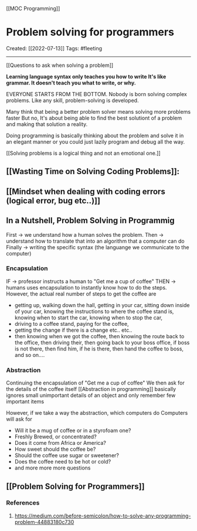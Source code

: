 [[MOC Programming]]

# Problem solving for programmers
Created:  [[2022-07-13]]
Tags: #fleeting 

---
[[Questions to ask when solving a problem]]

**Learning language syntax only teaches you how to write
It's like grammar. It doesn't teach you what to write, or why.**

EVERYONE STARTS FROM THE BOTTOM.
Nobody is born solving complex problems. Like any skill, problem-solving is developed. 

Many think that being a better problem solver means solving more problems faster
But no, 
It's about being able to find the best solutiont of a problem and making that solution a reality.  

Doing programming is basically
thinking about the problem and solve it in an elegant manner
or
you could just lazily program and debug all the way. 


[[Solving problems is a logical thing and not an emotional one.]]

## [[Wasting Time on Solving Coding Problems]]: 

## [[Mindset when dealing with coding errors (logical error, bug etc..)]]


## In a Nutshell, Problem Solving in Programmig
First -> we understand how a human solves the problem.
Then -> understand how to translate that into an algorithm that a computer can do
Finally -> writing the specific syntax (the languange we communicate to the computer)


### Encapsulation 
IF -> professor instructs a human to "Get me a cup of coffee"
THEN -> humans uses encapsulation to instantly know how to do the steps.
However, the actual real number of steps to get the coffee are
- getting up, walking down the hall, getting in your car, sitting down inside of your car, knowing the instructions to where the coffee stand is, knowing when to start the car, knowing when to stop the car, 
- driving to a coffee stand, paying for the coffee, 
- getting the change if there is a change etc.. etc.. 
- then knowing when we got the coffee, then knowing the route back to the office, then driving their, then going back to your boss office, if boss is not there, then find him, if he is there, then hand the coffee to boss, and so on....

### Abstraction
Continuing the encapsulation of "Get me a cup of coffee"
We then ask for the details of the coffee itself
[[Abstraction in programming]] basically ignores small unimportant details of an object and only remember few important items

However, if we take a way the abstraction, which computers do
Computers will ask for 
- Will it be a mug of coffee or in a styrofoam one?
- Freshly Brewed, or concentrated?
- Does it come from Africa or America?
- How sweet should the coffee be?
- Should the coffee use sugar or sweetener?
- Does the coffee need to be hot or cold?
- and more more more questions

## [[Problem Solving for Programmers]] 










### References
1. https://medium.com/before-semicolon/how-to-solve-any-programming-problem-44883180c730